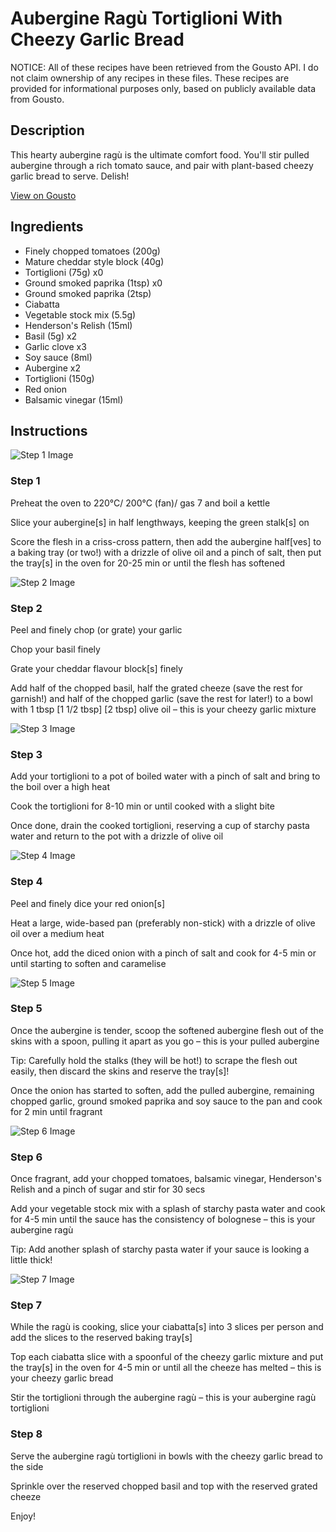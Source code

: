 # Aubergine Ragù Tortiglioni With Cheezy Garlic Bread

NOTICE: All of these recipes have been retrieved from the Gousto API. I do not claim ownership of any recipes in these files. These recipes are provided for informational purposes only, based on publicly available data from Gousto.

## Description

This hearty aubergine ragù is the ultimate comfort food. You'll stir pulled aubergine through a rich tomato sauce, and pair with plant-based cheezy garlic bread to serve. Delish!

[View on Gousto](https://www.gousto.co.uk/recipes/cookbook/aubergine-ragu-tortiglioni-cheezy-garlic-bread)

## Ingredients

- Finely chopped tomatoes (200g)
- Mature cheddar style block (40g)
- Tortiglioni (75g) x0
- Ground smoked paprika (1tsp) x0
- Ground smoked paprika (2tsp)
- Ciabatta
- Vegetable stock mix (5.5g)
- Henderson's Relish (15ml)
- Basil (5g) x2
- Garlic clove x3
- Soy sauce (8ml)
- Aubergine x2
- Tortiglioni (150g)
- Red onion
- Balsamic vinegar (15ml)

## Instructions

![Step 1 Image](https://production-media.gousto.co.uk/cms/recipe-step-image/step-1-1612799846773-x200.jpg)

### Step 1

Preheat the oven to 220°C/ 200°C (fan)/ gas 7 and boil a kettle

Slice your aubergine[s] in half lengthways, keeping the green stalk[s] on

Score the flesh in a criss-cross pattern, then add the aubergine half[ves] to a baking tray (or two!) with a drizzle of olive oil and a pinch of salt, then put the tray[s] in the oven for 20-25 min or until the flesh has softened

![Step 2 Image](https://production-media.gousto.co.uk/cms/recipe-step-image/step-2-1612799856774-x200.jpg)

### Step 2

Peel and finely chop (or grate) your garlic

Chop your basil finely

Grate your cheddar flavour block[s] finely

Add half of the chopped basil, half the grated cheeze (save the rest for garnish!) and half of the chopped garlic (save the rest for later!) to a bowl with 1 tbsp <span class="text-purple">[1 1/2 tbsp]</span> <span class="text-danger">[2 tbsp]</span> olive oil – this is your cheezy garlic mixture

![Step 3 Image](https://production-media.gousto.co.uk/cms/recipe-step-image/step-3-1612799930563-x200.jpg)

### Step 3

Add your tortiglioni to a pot of boiled water with a pinch of salt and bring to the boil over a high heat

Cook the tortiglioni for 8-10 min or until cooked with a slight bite

Once done, drain the cooked tortiglioni, reserving a cup of starchy pasta water and return to the pot with a drizzle of olive oil

![Step 4 Image](https://production-media.gousto.co.uk/cms/recipe-step-image/step-4-1612799991365-x200.jpg)

### Step 4

Peel and finely dice your red onion[s]

Heat a large, wide-based pan (preferably non-stick) with a drizzle of olive oil over a medium heat

Once hot, add the diced onion with a pinch of salt and cook for 4-5 min or until starting to soften and caramelise

![Step 5 Image](https://production-media.gousto.co.uk/cms/recipe-step-image/step-5-1612800003904-x200.jpg)

### Step 5

Once the aubergine is tender, scoop the softened aubergine flesh out of the skins with a spoon, pulling it apart as you go – this is your pulled aubergine

Tip: Carefully hold the stalks (they will be hot!) to scrape the flesh out easily, then discard the skins and reserve the tray[s]!

Once the onion has started to soften, add the pulled aubergine, remaining chopped garlic, ground smoked paprika and soy sauce to the pan and cook for 2 min until fragrant

![Step 6 Image](https://production-media.gousto.co.uk/cms/recipe-step-image/step-6-1612800018075-x200.jpg)

### Step 6

Once fragrant, add your chopped tomatoes, balsamic vinegar, Henderson's Relish and a pinch of sugar and stir for 30 secs

Add your vegetable stock mix with a splash of starchy pasta water and cook for 4-5 min until the sauce has the consistency of bolognese – this is your aubergine ragù

Tip: Add another splash of starchy pasta water if your sauce is looking a little thick!

![Step 7 Image](https://production-media.gousto.co.uk/cms/recipe-step-image/step-7-1612800035642-x200.jpg)

### Step 7

While the ragù is cooking, slice your ciabatta[s]<span class="text-danger"> </span>into 3 slices per person and add the slices to the reserved baking tray[s]

Top each ciabatta slice with a spoonful of the cheezy garlic mixture and put the tray[s] in the oven for 4-5 min or until all the cheeze has melted – this is your cheezy garlic bread

Stir the tortiglioni through the aubergine ragù – this is your aubergine ragù tortiglioni

### Step 8

Serve the aubergine ragù tortiglioni in bowls with the cheezy garlic bread to the side

Sprinkle over the reserved chopped basil and top with the reserved grated cheeze

Enjoy!

